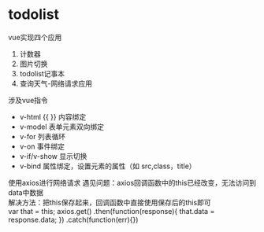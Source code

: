 # todolist
vue实现四个应用
1. 计数器  
2. 图片切换  
3. todolist记事本   
4. 查询天气-网络请求应用   
  
涉及vue指令 
- v-html {{ }} 内容绑定
- v-model 表单元素双向绑定
- v-for 列表循环
- v-on 事件绑定
- v-if/v-show 显示切换
- v-bind 属性绑定，设置元素的属性（如 src,class，title）

使用axios进行网络请求
遇见问题：axios回调函数中的this已经改变，无法访问到data中数据  
解决方法：把this保存起来，回调函数中直接使用保存后的this即可  
var that = this;
axios.get()
     .then(function(response){
        that.data = response.data;
     })
    .catch(function(err){})
